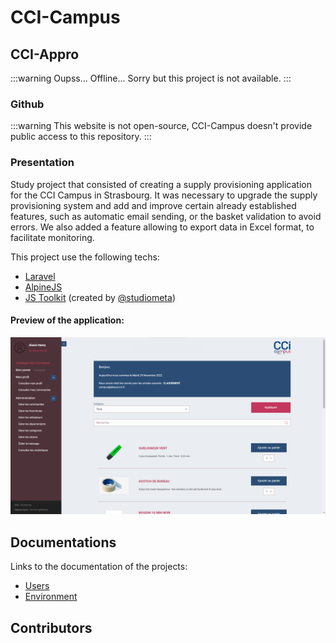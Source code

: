 <script setup>
import { VPTeamMembers } from 'vitepress/theme'

const additionalsMembers = [
	{
		avatar: 'https://github.com/Dinholu.png',
    name: 'Alizée Hett',
    title: 'Contributor',
    links: [
      { icon: 'github', link: 'https://github.com/Dinholu' }
    ]
	},
	{
		avatar: 'https://github.com/Vladimir9595.png',
    name: 'Vladimir Sacchetto',
    title: 'Contributor',
    links: [
      { icon: 'github', link: 'https://github.com/Vladimir9595' }
    ]
	},
]

const members = [
	...additionalsMembers,
  {
		avatar: "https://github.com/AlxisHenry.png",
		name: "Alexis Henry",
		title: "Contributor",
		links: [
			{ icon: "github", link: "https://github.com/Alxishenry" },
			{
				icon: "linkedin",
				link: "https://www.linkedin.com/in/alexishenry03",
			},
  	],
  },
];

</script>

# CCI-Campus

## CCI-Appro

:::warning Oupss... 
Offline... Sorry but this project is not available.
:::

### Github

:::warning
This website is not open-source, CCI-Campus doesn't provide public access to this repository.
:::

### Presentation

Study project that consisted of creating a supply provisioning application for the CCI Campus in Strasbourg. It was necessary to upgrade the supply provisioning system and add and improve certain already established features, such as automatic email sending, or the basket validation to avoid errors. We also added a feature allowing to export data in Excel format, to facilitate monitoring.

This project use the following techs:

- [Laravel](https://laravel.com)
- [AlpineJS](https://alpinejs.dev/)
- [JS Toolkit](https://github.com/studiometa/js-toolkit) (created by [@studiometa](https://github.com/studiometa))

#### Preview of the application:

![preview](/static/cciappro.png)

## Documentations

Links to the documentation of the projects:

- [Users](https://cdn.alexishenry.eu/shared/pdf/010123%20-%20HENRY.ALEXIS.AP3-Doc-utilisateur.pdf)
- [Environment](https://cdn.alexishenry.eu/shared/pdf/010123%20-%20HENRY.ALEXIS.AP3-Doc-technique.pdf)

## Contributors

<VPTeamMembers size="medium" :members="members" />
